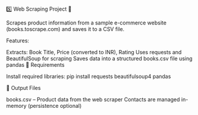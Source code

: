5️⃣ Web Scraping Project 🛒

Scrapes product information from a sample e-commerce website (books.toscrape.com) and saves it to a CSV file.

Features:

Extracts: Book Title, Price (converted to INR), Rating
Uses requests and BeautifulSoup for scraping
Saves data into a structured books.csv file using pandas
🔧 Requirements

Install required libraries: pip install requests beautifulsoup4 pandas

📂 Output Files

books.csv – Product data from the web scraper
Contacts are managed in-memory (persistence optional)

